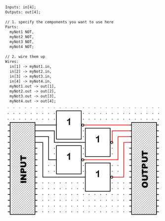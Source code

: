 ```
Inputs: in[4];
Outputs: out[4];

// 1. specify the components you want to use here
Parts:
  myNot1 NOT,
  myNot2 NOT,
  myNot3 NOT,
  myNot4 NOT;

// 2. wire them up
Wires:
  in[1] -> myNot1.in,
  in[2] -> myNot2.in,
  in[3] -> myNot3.in,
  in[4] -> myNot4.in,
  myNot1.out -> out[1],
  myNot2.out -> out[2],
  myNot3.out -> out[3],
  myNot4.out -> out[4];
```
![OR](https://github.com/MasterZydra/MHDR/blob/master/NOT4B/NOT4B.png?raw=true)
